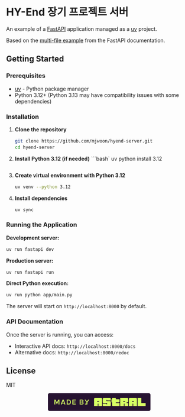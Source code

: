# HY-End 장기 프로젝트 서버

An example of a [FastAPI](https://github.com/fastapi/fastapi) application managed as a
[uv](https://github.com/astral-sh/uv) project.

Based on the [multi-file example](https://fastapi.tiangolo.com/tutorial/bigger-applications/) from
the FastAPI documentation.

## Getting Started

### Prerequisites

- [uv](https://docs.astral.sh/uv/getting-started/installation/) - Python package manager
- Python 3.12+ (Python 3.13 may have compatibility issues with some dependencies)

### Installation

1. **Clone the repository**
   ```bash
   git clone https://github.com/mjwoon/hyend-server.git
   cd hyend-server
   ```

2. **Install Python 3.12 (if needed)**
   ```bash`
   uv python install 3.12
   ```

3. **Create virtual environment with Python 3.12**
   ```bash
   uv venv --python 3.12
   ```

4. **Install dependencies**
   ```bash
   uv sync
   ```

### Running the Application

**Development server:**
```bash
uv run fastapi dev
```

**Production server:**
```bash
uv run fastapi run
```

**Direct Python execution:**
```bash
uv run python app/main.py
```

The server will start on `http://localhost:8000` by default.

### API Documentation

Once the server is running, you can access:
- Interactive API docs: `http://localhost:8000/docs`
- Alternative docs: `http://localhost:8000/redoc`

## License

MIT

<div align="center">
  <a target="_blank" href="https://astral.sh" style="background:none">
    <img src="https://raw.githubusercontent.com/astral-sh/uv/main/assets/svg/Astral.svg" alt="Made by Astral">
  </a>
</div>
